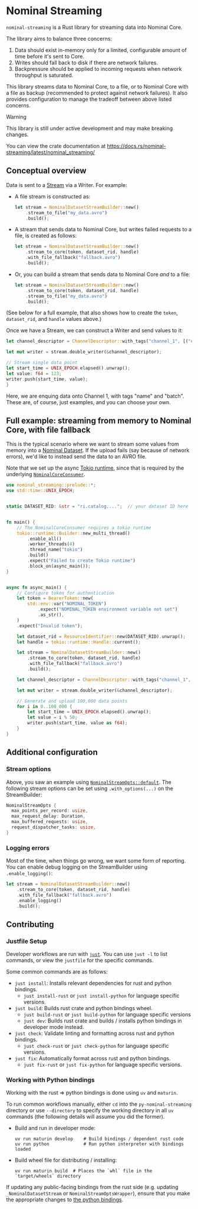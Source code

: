 # Nominal Streaming

`nominal-streaming` is a Rust library for streaming data into Nominal Core.

The library aims to balance three concerns:
1. Data should exist in-memory only for a limited, configurable amount of time before it's sent to Core.
1. Writes should fall back to disk if there are network failures.
1. Backpressure should be applied to incoming requests when network throughput is saturated.

This library streams data to Nominal Core, to a file, or to Nominal Core with a file as backup (recommended to protect against network failures).
It also provides configuration to manage the tradeoff between above listed concerns.

> [!WARNING]
> This library is still under active development and may make breaking changes.

You can view the crate documentation at https://docs.rs/nominal-streaming/latest/nominal_streaming/

## Conceptual overview

Data is sent to a [Stream](https://docs.rs/nominal-streaming/latest/nominal_streaming/stream/struct.NominalDatasetStream.html) via a Writer.
For example:

- A file stream is constructed as:

  ```rust
  let stream = NominalDatasetStreamBuilder::new()
      .stream_to_file("my_data.avro")
      .build();
  ```

- A stream that sends data to Nominal Core, but writes failed requests to a file, is created as follows:

  ```rust
  let stream = NominalDatasetStreamBuilder::new()
      .stream_to_core(token, dataset_rid, handle)
      .with_file_fallback("fallback.avro")
      .build();
  ```

- Or, you can build a stream that sends data to Nominal Core *and* to a file:

  ```rust
  let stream = NominalDatasetStreamBuilder::new()
      .stream_to_core(token, dataset_rid, handle)
      .stream_to_file("my_data.avro")
      .build();
  ```

(See below for a full example, that also shows how to create the `token`, `dataset_rid`, and `handle` values above.)

Once we have a Stream, we can construct a Writer and send values to it:

```rust
let channel_descriptor = ChannelDescriptor::with_tags("channel_1", [("experiment_id", "123")]);

let mut writer = stream.double_writer(&channel_descriptor);

// Stream single data point
let start_time = UNIX_EPOCH.elapsed().unwrap();
let value: f64 = 123;
writer.push(start_time, value);
}
```

Here, we are enquing data onto Channel 1, with tags "name" and "batch".
These are, of course, just examples, and you can choose your own.

## Full example: streaming from memory to Nominal Core, with file fallback

This is the typical scenario where we want to stream some values from memory into a [Nominal Dataset](https://docs.nominal.io/core/sdk/python-client/streaming/overview#streaming-data-to-a-dataset).
If the upload fails (say because of network errors), we'd like to instead send the data to an AVRO file.

Note that we set up the async [Tokio runtime](https://tokio.rs/), since that is required by the underlying [`NominalCoreConsumer`](https://docs.rs/nominal-streaming/latest/nominal_streaming/consumer/struct.NominalCoreConsumer.html).

```rust
use nominal_streaming::prelude::*;
use std::time::UNIX_EPOCH;


static DATASET_RID: &str = "ri.catalog....";  // your dataset ID here


fn main() {
    // The NominalCoreConsumer requires a tokio runtime
    tokio::runtime::Builder::new_multi_thread()
        .enable_all()
        .worker_threads(4)
        .thread_name("tokio")
        .build()
        .expect("Failed to create Tokio runtime")
        .block_on(async_main());
}


async fn async_main() {
    // Configure token for authentication
    let token = BearerToken::new(
        std::env::var("NOMINAL_TOKEN")
            .expect("NOMINAL_TOKEN environment variable not set")
            .as_str(),
    )
    .expect("Invalid token");

    let dataset_rid = ResourceIdentifier::new(DATASET_RID).unwrap();
    let handle = tokio::runtime::Handle::current();

    let stream = NominalDatasetStreamBuilder::new()
        .stream_to_core(token, dataset_rid, handle)
        .with_file_fallback("fallback.avro")
        .build();

    let channel_descriptor = ChannelDescriptor::with_tags("channel_1", [("experiment_id", "123")]);

    let mut writer = stream.double_writer(&channel_descriptor);

    // Generate and upload 100,000 data points
    for i in 0..100_000 {
        let start_time = UNIX_EPOCH.elapsed().unwrap();
        let value = i % 50;
        writer.push(start_time, value as f64);
    }
}
```

## Additional configuration

### Stream options

Above, you saw an example using [`NominalStreamOpts::default`](https://docs.rs/nominal-streaming/latest/nominal_streaming/stream/struct.NominalStreamOpts.html).
The following stream options can be set using `.with_options(...)` on the StreamBuilder:

```rust
NominalStreamOpts {
  max_points_per_record: usize,
  max_request_delay: Duration,
  max_buffered_requests: usize,
  request_dispatcher_tasks: usize,
}
```

### Logging errors

Most of the time, when things go wrong, we want some form of reporting. You can enable debug logging on the StreamBuilder using `.enable_logging()`:

```rust
let stream = NominalDatasetStreamBuilder::new()
    .stream_to_core(token, dataset_rid, handle)
    .with_file_fallback("fallback.avro")
    .enable_logging()
    .build();
```

## Contributing

### Justfile Setup

Developer workflows are run with [`just`](https://github.com/casey/just).
You can use `just -l` to list commands, or view the `justfile` for the specific commands.

Some common commands are as follows:

- `just install`: Installs relevant dependencies for rust and python bindings.
  - `just install-rust` or `just install-python` for language specific versions.
- `just build`: Builds rust crate and python bindings wheel.
  - `just build-rust` or `just build-python` for language specific versions
  - `just dev`: Builds rust crate and builds / installs python bindings in developer mode instead.
- `just check`: Validate linting and formatting across rust and python bindings.
  - `just check-rust` or `just check-python` for language specific versions.
- `just fix`: Automatically format across rust and python bindings.
  - `just fix-rust` or `just fix-python` for language specific versions.

### Working with Python bindings

Working with the rust => python bindings is done using `uv` and `maturin`.

To run common workflows manually, either `cd` into the `py-nominal-streaming` directory or use `--directory` to specify the working directory in all `uv` commands (the following details will assume you did the former).

- Build and run in developer mode:
  
  ```shell
  uv run maturin develop    # Build bindings / dependent rust code
  uv run python             # Run python interpreter with bindings loaded 
  ```

- Build wheel file for distributing / installing:

  ```shell
  uv run maturin build  # Places the `whl` file in the `target/wheels` directory
  ```

If updating any public-facing bindings from the rust side (e.g. updating `_NominalDatasetStream` or `NominalStreamOptsWrapper`), ensure that you make the appropriate changes to [the python bindings](py-nominal-streaming/python/nominal_streaming/_nominal_streaming.pyi).
